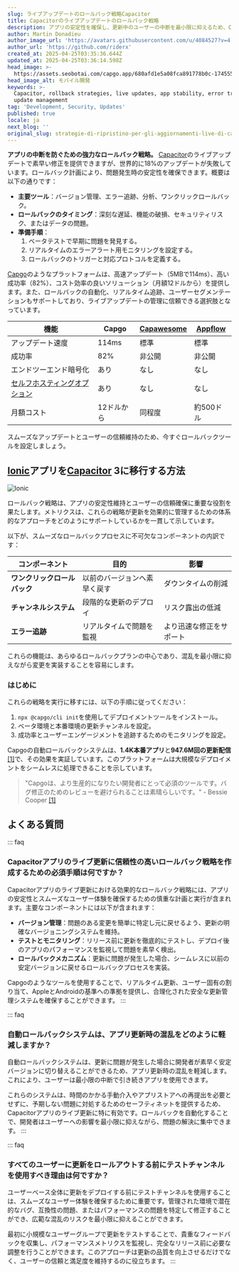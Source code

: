 ```yaml
---
slug: ライブアップデートのロールバック戦略Capacitor
title: Capacitorのライブアップデートのロールバック戦略
description: アプリの安定性を確保し、更新中のユーザーの中断を最小限に抑えるため、Capacitorのライブアップデートに関する効果的なロールバック戦略について学びます。
author: Martin Donadieu
author_image_url: 'https://avatars.githubusercontent.com/u/4084527?v=4'
author_url: 'https://github.com/riderx'
created_at: 2025-04-25T03:35:36.644Z
updated_at: 2025-04-25T03:36:14.598Z
head_image: >-
  https://assets.seobotai.com/capgo.app/680afd1e5a08fca891778b0c-1745552174598.jpg
head_image_alt: モバイル開発
keywords: >-
  Capacitor, rollback strategies, live updates, app stability, error tracking,
  update management
tag: 'Development, Security, Updates'
published: true
locale: ja
next_blog: ''
original_slug: strategie-di-ripristino-per-gli-aggiornamenti-live-di-capacitor
---
```

**アプリの中断を防ぐための強力なロールバック戦略。** [Capacitor](https://capacitorjs.com/)のライブアップデートで素早い修正を提供できますが、世界的に18%のアップデートが失敗しています。ロールバック計画により、問題発生時の安定性を確保できます。概要は以下の通りです：

-   **主要ツール**：バージョン管理、エラー追跡、分析、ワンクリックロールバック。
-   **ロールバックのタイミング**：深刻な遅延、機能の破損、セキュリティリスク、またはデータの問題。
-   **準備手順**：
    1.  ベータテストで早期に問題を発見する。
    2.  リアルタイムのエラーアラート用モニタリングを設定する。
    3.  ロールバックのトリガーと対応プロトコルを定義する。

[Capgo](https://capgo.app/)のようなプラットフォームは、高速アップデート（5MBで114ms）、高い成功率（82%）、コスト効率の良いソリューション（月額12ドルから）を提供します。また、ロールバックの自動化、リアルタイム追跡、ユーザーセグメンテーションもサポートしており、ライブアップデートの管理に信頼できる選択肢となっています。

| **機能** | **Capgo** | **[Capawesome](https://capawesome.io/)** | **[Appflow](https://ionic.io/appflow/)** |
| --- | --- | --- | --- |
| アップデート速度 | 114ms | 標準 | 標準 |
| 成功率 | 82% | 非公開 | 非公開 |
| エンドツーエンド暗号化 | あり | なし | なし |
| [セルフホスティングオプション](https://capgo.app/blog/self-hosted-capgo/) | あり | なし | なし |
| 月額コスト | 12ドルから | 同程度 | 約500ドル |

スムーズなアップデートとユーザーの信頼維持のため、今すぐロールバックツールを設定しましょう。

## [Ionic](https://ionicframework.com/)アプリを[Capacitor](https://capacitorjs.com/) 3に移行する方法

![Ionic](https://assets.seobotai.com/capgo.app/680afd1e5a08fca891778b0c/e144b5b930d9d793c665f9f08c6b1196.jpg)

ロールバック戦略は、アプリの安定性維持とユーザーの信頼確保に重要な役割を果たします。メトリクスは、これらの戦略が更新を効果的に管理するための体系的なアプローチをどのようにサポートしているかを一貫して示しています。

以下が、スムーズなロールバックプロセスに不可欠なコンポーネントの内訳です：

| コンポーネント | 目的 | 影響 |
| --- | --- | --- |
| **ワンクリックロールバック** | 以前のバージョンへ素早く戻す | ダウンタイムの削減 |
| **チャンネルシステム** | 段階的な更新のデプロイ | リスク露出の低減 |
| **エラー追跡** | リアルタイムで問題を監視 | より迅速な修正をサポート |

これらの機能は、あらゆるロールバックプランの中心であり、混乱を最小限に抑えながら変更を実装することを容易にします。

### はじめに

これらの戦略を実行に移すには、以下の手順に従ってください：

1.  `npx @capgo/cli init`を使用してデプロイメントツールをインストール。
2.  ベータ環境と本番環境の更新チャンネルを設定。
3.  成功率とユーザーエンゲージメントを追跡するためのモニタリングを設定。

Capgoの自動ロールバックシステムは、**1.4K本番アプリ**と**947.6M回の更新配信**[\[1\]](https://capgo.app/)で、その効果を実証しています。このプラットフォームは大規模なデプロイメントをシームレスに処理できることを示しています。

> "Capgoは、より生産的になりたい開発者にとって必須のツールです。バグ修正のためのレビューを避けられることは素晴らしいです。" - Bessie Cooper [\[1\]](https://capgo.app/)

## よくある質問

::: faq
### Capacitorアプリのライブ更新に信頼性の高いロールバック戦略を作成するための必須手順は何ですか？

Capacitorアプリのライブ更新における効果的なロールバック戦略には、アプリの安定性とスムーズなユーザー体験を確保するための慎重な計画と実行が含まれます。主要なコンポーネントには以下が含まれます：

-   **バージョン管理**：問題のある変更を簡単に特定し元に戻せるよう、更新の明確なバージョニングシステムを維持。
-   **テストとモニタリング**：リリース前に更新を徹底的にテストし、デプロイ後のアプリのパフォーマンスを監視して問題を素早く検出。
-   **ロールバックメカニズム**：更新に問題が発生した場合、シームレスに以前の安定バージョンに戻せるロールバックプロセスを実装。

Capgoのようなツールを使用することで、リアルタイム更新、ユーザー固有の割り当て、AppleとAndroidの基準への準拠を提供し、合理化された安全な更新管理システムを確保することができます。
:::

::: faq
### 自動ロールバックシステムは、アプリ更新時の混乱をどのように軽減しますか？

自動ロールバックシステムは、更新に問題が発生した場合に開発者が素早く安定バージョンに切り替えることができるため、アプリ更新時の混乱を軽減します。これにより、ユーザーは最小限の中断で引き続きアプリを使用できます。

これらのシステムは、時間のかかる手動介入やアプリストアへの再提出を必要とせずに、予期しない問題に対処するためのセーフティネットを提供するため、Capacitorアプリのライブ更新に特に有効です。ロールバックを自動化することで、開発者はユーザーへの影響を最小限に抑えながら、問題の解決に集中できます。
:::

::: faq
### すべてのユーザーに更新をロールアウトする前にテストチャンネルを使用すべき理由は何ですか？

ユーザーベース全体に更新をデプロイする前にテストチャンネルを使用することは、スムーズなユーザー体験を確保するために重要です。管理された環境で潜在的なバグ、互換性の問題、またはパフォーマンスの問題を特定して修正することができ、広範な混乱のリスクを最小限に抑えることができます。

最初に小規模なユーザーグループで更新をテストすることで、貴重なフィードバックを収集し、パフォーマンスメトリクスを監視し、完全なリリース前に必要な調整を行うことができます。このアプローチは更新の品質を向上させるだけでなく、ユーザーの信頼と満足度を維持するのに役立ちます。
:::
